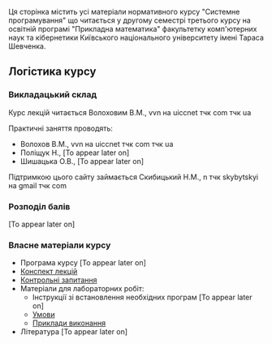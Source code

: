 Ця сторінка містить усі матеріали нормативного курсу "Системне програмування" що читається у другому семестрі третього курсу на освітній програмі "Прикладна математика" факультетку комп'ютерних наук та кібернетики Київського національного університету імені Тараса Шевченка.

## Логістика курсу

### Викладацький склад

Курс лекцій читається Волоховим В.М., vvn на uiccnet тчк com тчк ua

Практичні заняття проводять:
- Волохов В.М., vvn на uiccnet тчк com тчк ua
- Поліщук Н., [To appear later on]
- Шишацька О.В., [To appear later on]

Підтримкою цього сайту займається Скибицький Н.М., n тчк skybytskyi на gmail тчк com

### Розподіл балів

[To appear later on]

### Власне матеріали курсу

- Програма курсу [To appear later on]
- [Конспект лекцій](lectures/lectures.md)
- [Контрольні запитання](exams/control-questions.md)
- Матеріали для лабораторних робіт:
  - Інструкції зі встановлення необхідних програм [To appear later on]
  - [Умови](labs/tasks/tasks.md)
  - [Приклади виконання](labs/examples/examples.md)
- Література [To appear later on]
